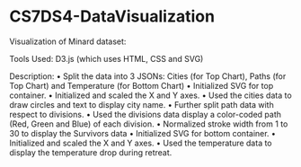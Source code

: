# CS7DS4-DataVisualization
Visualization of Minard dataset:

Tools Used: D3.js (which uses HTML, CSS and SVG)
 
Description:
•	Split the data into 3 JSONs:
Cities (for Top Chart), Paths (for Top Chart) and Temperature (for Bottom Chart)
•	Initialized SVG for top container.
•	Initialized and scaled the X and Y axes.
•	Used the cities data to draw circles and text to display city name.
•	Further split path data with respect to divisions.
•	Used the divisions data display a color-coded path (Red, Green and Blue) of each division.
•	Normalized stroke width from 1 to 30 to display the Survivors data
•	Initialized SVG for bottom container.
•	Initialized and scaled the X and Y axes.
•	Used the temperature data to display the temperature drop during retreat.
